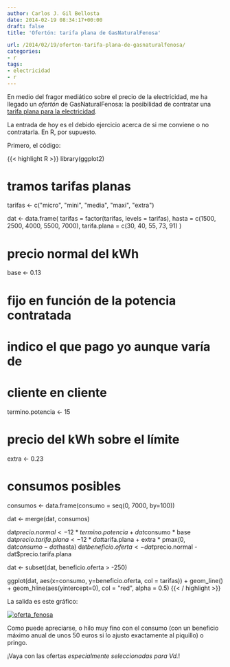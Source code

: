 ```yaml
---
author: Carlos J. Gil Bellosta
date: 2014-02-19 08:34:17+00:00
draft: false
title: 'Ofertón: tarifa plana de GasNaturalFenosa'

url: /2014/02/19/oferton-tarifa-plana-de-gasnaturalfenosa/
categories:
- r
tags:
- electricidad
- r
---
```


En medio del fragor mediático sobre el precio de la electricidad, me ha llegado un _ofertón_ de GasNaturalFenosa: la posibilidad de contratar una [tarifa plana para la electricidad](http://www.gasnaturalfenosa.es/es/inicio/hogar/gas+natural+y+electricidad/1297118395381/tarifa+plana+de+gas+y+luz.html).

La entrada de hoy es el debido ejercicio acerca de si me conviene o no contratarla. En R, por supuesto.

Primero, el código:

{{< highlight R >}}
library(ggplot2)

# tramos tarifas planas

tarifas <- c("micro", "mini", "media", "maxi", "extra")

dat <- data.frame(
  tarifas = factor(tarifas, levels = tarifas),
  hasta   = c(1500, 2500, 4000, 5500, 7000),
  tarifa.plana = c(30, 40, 55, 73, 91)
)

# precio normal del kWh
base  <- 0.13

# fijo en función de la potencia contratada
# indico el que pago yo aunque varía de
# cliente en cliente
termino.potencia <- 15

# precio del kWh sobre el límite
extra <- 0.23

# consumos posibles
consumos <- data.frame(consumo = seq(0, 7000, by=100))

dat <- merge(dat, consumos)

dat$precio.normal <- 12 * termino.potencia +
  dat$consumo * base
dat$precio.tarifa.plana <- 12 * dat$tarifa.plana +
  extra * pmax(0, dat$consumo - dat$hasta)
dat$beneficio.oferta <- dat$precio.normal -
  dat$precio.tarifa.plana

dat <- subset(dat, beneficio.oferta > -250)

ggplot(dat, aes(x=consumo, y=beneficio.oferta, col = tarifas)) +
  geom_line() +
  geom_hline(aes(yintercept=0), col = "red", alpha = 0.5)
{{< / highlight >}}

La salida es este gráfico:

[![oferta_fenosa](/wp-uploads/2014/02/oferta_fenosa1.png#center)
](/wp-uploads/2014/02/oferta_fenosa1.png#center)

Como puede apreciarse, o hilo muy fino con el consumo (con un beneficio máximo anual de unos 50 euros si lo ajusto exactamente al piquillo) o pringo.

¡Vaya con las ofertas _especialmente seleccionadas para Vd._!
